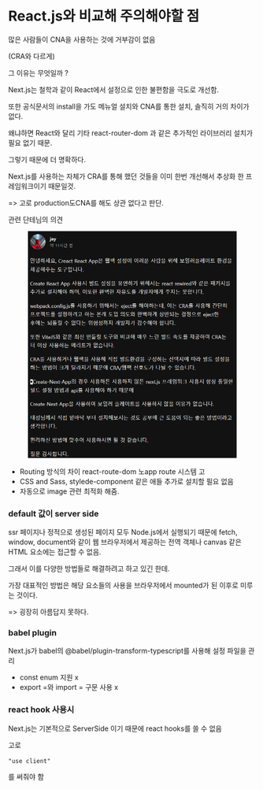 # React.js와 비교해 주의해야할 점

많은 사람들이 CNA을 사용하는 것에 거부감이 없음

(CRA와 다르게)

그 이유는 무엇일까 ?



Next.js는 철학과 같이 React에서 설정으로 인한 불편함을 극도로 개선함.

또한 공식문서의 install을 가도  메뉴얼 설치와 CNA를 통한 설치, 솔직히 거의 차이가 없다.

왜냐하면 React와 달리 기타 react-router-dom 과 같은 추가적인 라이브러리 설치가 필요 없기 때문.

그렇기 때문에 더 명확하다.

Next.js를 사용하는 자체가 CRA를 통해 했던 것들을 이미 한번 개선해서 추상화 한 프레임워크이기 때문일것.

\=> 고로 production도CNA를 해도 상관 없다고 판단.



관련 단테님의 의견

<figure><img src="../.gitbook/assets/image (1).png" alt=""><figcaption></figcaption></figure>



* Routing 방식의 차이 react-route-dom 노app route 시스템 고
* CSS and Sass, stylede-component 같은 애들 추가로 설치할 필요 없음
* 자동으로 image 관련 최적화 해줌.



### default 값이 server side

ssr 페이지나 정적으로 생성된 페이지 모두 Node.js에서 실행되기 때문에 fetch, window, document와 같이 웹 브라우저에서 제공하는 전역 객체나 canvas 같은 HTML 요소에는 접근할 수 없음.



그래서 이를 다양한 방법들로 해결하려고 하고 있긴 한데.

가장 대표적인 방법은 해당 요소들의 사용을 브라우저에서 mounted가 된 이후로 미루는 것이다.

\=> 굉장히 아름답지 못하다.





### babel plugin

Next.js가 babel의 @babel/plugin-transform-typescript를 사용해 설정 파일을 관리

* const enum 지원 x
* export =와 import = 구문 사용 x



### react hook 사용시

Next.js는 기본적으로 ServerSide 이기 때문에 react hooks를 쓸 수 없음&#x20;

고로&#x20;

```tsx
"use client"
```

를 써줘야 함
